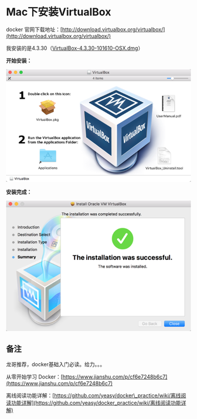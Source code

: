 # Mac下安装VirtualBox

docker 官网下载地址：[http://download.virtualbox.org/virtualbox/](http://download.virtualbox.org/virtualbox/)

我安装的是4.3.30（[VirtualBox-4.3.30-101610-OSX.dmg](http://download.virtualbox.org/virtualbox/4.3.30/VirtualBox-4.3.30-101610-OSX.dmg)）

**开始安装：**

![](/assets/import-visualBox-安装界面-2018年03月13日13:57:22.png)



**安装完成：**

![](/assets/import-visualBox安装完成-2018年03月13日14:00:04.png)

## 备注

龙哥推荐，docker基础入门必读。给力。。。

从零开始学习 Docker：[https://www.jianshu.com/p/cf6e7248b6c7](https://www.jianshu.com/p/cf6e7248b6c7)

离线阅读功能详解：[https://github.com/yeasy/docker\_practice/wiki/离线阅读功能详解](https://github.com/yeasy/docker_practice/wiki/离线阅读功能详解)

